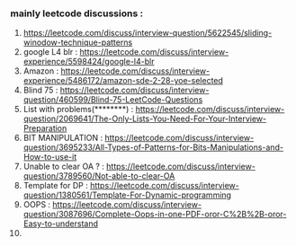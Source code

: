 ### mainly leetcode discussions : 
1. https://leetcode.com/discuss/interview-question/5622545/sliding-winodow-technique-patterns    
2. google L4 blr : https://leetcode.com/discuss/interview-experience/5598424/google-l4-blr    
3. Amazon : https://leetcode.com/discuss/interview-experience/5486172/amazon-sde-2-28-yoe-selected    
4. Blind 75 : https://leetcode.com/discuss/interview-question/460599/Blind-75-LeetCode-Questions    
5. List with problems(********) : https://leetcode.com/discuss/interview-question/2069641/The-Only-Lists-You-Need-For-Your-Interview-Preparation
6. BIT MANIPULATION : https://leetcode.com/discuss/interview-question/3695233/All-Types-of-Patterns-for-Bits-Manipulations-and-How-to-use-it
7. Unable to clear OA ? : https://leetcode.com/discuss/interview-question/3789560/Not-able-to-clear-OA
8. Template for DP : https://leetcode.com/discuss/interview-question/1380561/Template-For-Dynamic-programming
9. OOPS : https://leetcode.com/discuss/interview-question/3087696/Complete-Oops-in-one-PDF-oror-C%2B%2B-oror-Easy-to-understand
10. 
